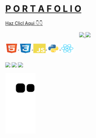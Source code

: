 <div>
  <a href="https://portafolio-dairongranada.netlify.app"><h1 color:#fff >P O R T A F O L I O </h1> <p>Haz Clicl Aqui 👇👇</p>  </a>
  <div align="center">
    <a href="https://portafolio-dairongranada.netlify.app">
    <img height="160em"   src="https://github-readme-stats.vercel.app/api?username=dairongranada&show_icons=true&theme=dark&include_all_commits=true&count_private=true"/>
    <img height="161em"  src="https://github-readme-stats.vercel.app/api/top-langs/?username=dairongranada&layout=compact&langs_count=7&theme=dark"/>
  </div>
</div>
  
  
<div style="display: inline_block"><br>
  <img align="center" alt="Rafa-HTML" height="30" width="40" src="https://raw.githubusercontent.com/devicons/devicon/master/icons/html5/html5-original.svg">
  <img align="center" alt="Rafa-CSS" height="30" width="40" src="https://raw.githubusercontent.com/devicons/devicon/master/icons/css3/css3-original.svg">
  <img align="center" alt="javaS" height="30" width="40" src="https://raw.githubusercontent.com/devicons/devicon/master/icons/javascript/javascript-plain.svg">
  <img align="center" alt="Rafa-Python" height="30" width="40" src="https://raw.githubusercontent.com/devicons/devicon/master/icons/python/python-original.svg">
  <img align="center" alt="Rafa-React" height="30" width="40" src="https://raw.githubusercontent.com/devicons/devicon/master/icons/react/react-original.svg">



 
 ##
  
 <div> 
  <a href = "https://www.facebook.com/DAIRON.CG/"><img src="https://img.shields.io/badge/Facebook-1877F2?style=for-the-badge&logo=facebook&logoColor=white"   ></a>
  <a href="https://instagram.com/dairongranadaa" target="_blank"><img src="https://img.shields.io/badge/-Instagram-%23E4405F?style=for-the-badge&logo=instagram&logoColor=white" target="_blank"></a>
 <a href = "mailto:dairongranada21@gmail.com"><img src="https://img.shields.io/badge/-Gmail-%23333?style=for-the-badge&logo=gmail&logoColor=white" target="_blank"></a>
   
   ![Snake animation](https://github.com/dairongranada/dairongranada/blob/output/github-contribution-grid-snake.svg)
</div>
  
  

